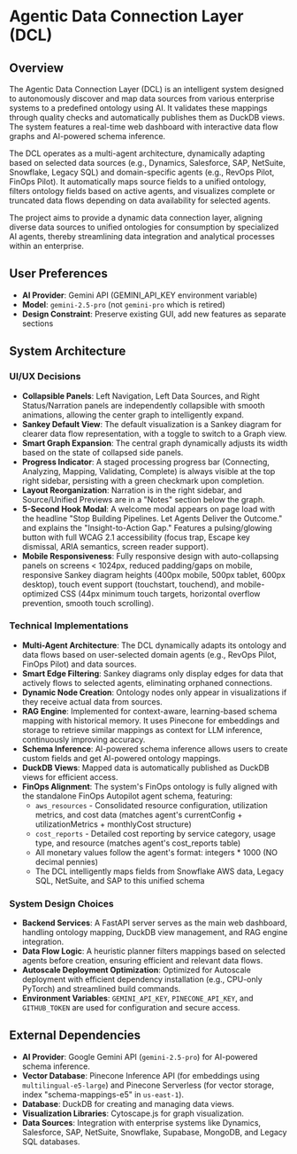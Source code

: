 # Agentic Data Connection Layer (DCL)

## Overview
The Agentic Data Connection Layer (DCL) is an intelligent system designed to autonomously discover and map data sources from various enterprise systems to a predefined ontology using AI. It validates these mappings through quality checks and automatically publishes them as DuckDB views. The system features a real-time web dashboard with interactive data flow graphs and AI-powered schema inference.

The DCL operates as a multi-agent architecture, dynamically adapting based on selected data sources (e.g., Dynamics, Salesforce, SAP, NetSuite, Snowflake, Legacy SQL) and domain-specific agents (e.g., RevOps Pilot, FinOps Pilot). It automatically maps source fields to a unified ontology, filters ontology fields based on active agents, and visualizes complete or truncated data flows depending on data availability for selected agents.

The project aims to provide a dynamic data connection layer, aligning diverse data sources to unified ontologies for consumption by specialized AI agents, thereby streamlining data integration and analytical processes within an enterprise.

## User Preferences
- **AI Provider**: Gemini API (GEMINI_API_KEY environment variable)
- **Model**: `gemini-2.5-pro` (not `gemini-pro` which is retired)
- **Design Constraint**: Preserve existing GUI, add new features as separate sections

## System Architecture

### UI/UX Decisions
- **Collapsible Panels**: Left Navigation, Left Data Sources, and Right Status/Narration panels are independently collapsible with smooth animations, allowing the center graph to intelligently expand.
- **Sankey Default View**: The default visualization is a Sankey diagram for clearer data flow representation, with a toggle to switch to a Graph view.
- **Smart Graph Expansion**: The central graph dynamically adjusts its width based on the state of collapsed side panels.
- **Progress Indicator**: A staged processing progress bar (Connecting, Analyzing, Mapping, Validating, Complete) is always visible at the top right sidebar, persisting with a green checkmark upon completion.
- **Layout Reorganization**: Narration is in the right sidebar, and Source/Unified Previews are in a "Notes" section below the graph.
- **5-Second Hook Modal**: A welcome modal appears on page load with the headline "Stop Building Pipelines. Let Agents Deliver the Outcome." and explains the "Insight-to-Action Gap." Features a pulsing/glowing button with full WCAG 2.1 accessibility (focus trap, Escape key dismissal, ARIA semantics, screen reader support).
- **Mobile Responsiveness**: Fully responsive design with auto-collapsing panels on screens < 1024px, reduced padding/gaps on mobile, responsive Sankey diagram heights (400px mobile, 500px tablet, 600px desktop), touch event support (touchstart, touchend), and mobile-optimized CSS (44px minimum touch targets, horizontal overflow prevention, smooth touch scrolling).

### Technical Implementations
- **Multi-Agent Architecture**: The DCL dynamically adapts its ontology and data flows based on user-selected domain agents (e.g., RevOps Pilot, FinOps Pilot) and data sources.
- **Smart Edge Filtering**: Sankey diagrams only display edges for data that actively flows to selected agents, eliminating orphaned connections.
- **Dynamic Node Creation**: Ontology nodes only appear in visualizations if they receive actual data from sources.
- **RAG Engine**: Implemented for context-aware, learning-based schema mapping with historical memory. It uses Pinecone for embeddings and storage to retrieve similar mappings as context for LLM inference, continuously improving accuracy.
- **Schema Inference**: AI-powered schema inference allows users to create custom fields and get AI-powered ontology mappings.
- **DuckDB Views**: Mapped data is automatically published as DuckDB views for efficient access.
- **FinOps Alignment**: The system's FinOps ontology is fully aligned with the standalone FinOps Autopilot agent schema, featuring:
  - `aws_resources` - Consolidated resource configuration, utilization metrics, and cost data (matches agent's currentConfig + utilizationMetrics + monthlyCost structure)
  - `cost_reports` - Detailed cost reporting by service category, usage type, and resource (matches agent's cost_reports table)
  - All monetary values follow the agent's format: integers * 1000 (NO decimal pennies)
  - The DCL intelligently maps fields from Snowflake AWS data, Legacy SQL, NetSuite, and SAP to this unified schema

### System Design Choices
- **Backend Services**: A FastAPI server serves as the main web dashboard, handling ontology mapping, DuckDB view management, and RAG engine integration.
- **Data Flow Logic**: A heuristic planner filters mappings based on selected agents before creation, ensuring efficient and relevant data flows.
- **Autoscale Deployment Optimization**: Optimized for Autoscale deployment with efficient dependency installation (e.g., CPU-only PyTorch) and streamlined build commands.
- **Environment Variables**: `GEMINI_API_KEY`, `PINECONE_API_KEY`, and `GITHUB_TOKEN` are used for configuration and secure access.

## External Dependencies
- **AI Provider**: Google Gemini API (`gemini-2.5-pro`) for AI-powered schema inference.
- **Vector Database**: Pinecone Inference API (for embeddings using `multilingual-e5-large`) and Pinecone Serverless (for vector storage, index "schema-mappings-e5" in `us-east-1`).
- **Database**: DuckDB for creating and managing data views.
- **Visualization Libraries**: Cytoscape.js for graph visualization.
- **Data Sources**: Integration with enterprise systems like Dynamics, Salesforce, SAP, NetSuite, Snowflake, Supabase, MongoDB, and Legacy SQL databases.